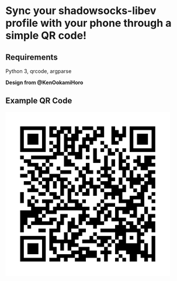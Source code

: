 # Sync your shadowsocks-libev profile with your phone through a simple QR code!

## Requirements
Python 3, qrcode, argparse

**Design from @KenOokamiHoro**

## Example QR Code
![qrcode](/image.png)
